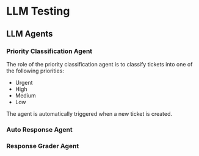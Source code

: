 # LLM Testing

## LLM Agents

### Priority Classification Agent

The role of the priority classification agent is to classify tickets into one of the following priorities:

- Urgent
- High
- Medium
- Low

The agent is automatically triggered when a new ticket is created.

### Auto Response Agent

### Response Grader Agent
